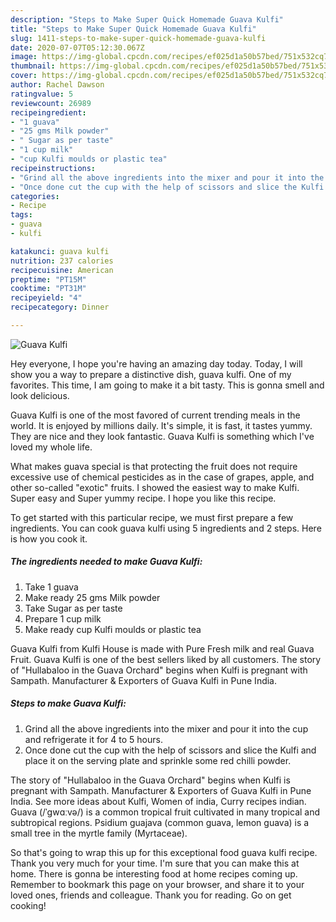 ```yaml
---
description: "Steps to Make Super Quick Homemade Guava Kulfi"
title: "Steps to Make Super Quick Homemade Guava Kulfi"
slug: 1411-steps-to-make-super-quick-homemade-guava-kulfi
date: 2020-07-07T05:12:30.067Z
image: https://img-global.cpcdn.com/recipes/ef025d1a50b57bed/751x532cq70/guava-kulfi-recipe-main-photo.jpg
thumbnail: https://img-global.cpcdn.com/recipes/ef025d1a50b57bed/751x532cq70/guava-kulfi-recipe-main-photo.jpg
cover: https://img-global.cpcdn.com/recipes/ef025d1a50b57bed/751x532cq70/guava-kulfi-recipe-main-photo.jpg
author: Rachel Dawson
ratingvalue: 5
reviewcount: 26989
recipeingredient:
- "1 guava"
- "25 gms Milk powder"
- " Sugar as per taste"
- "1 cup milk"
- "cup Kulfi moulds or plastic tea"
recipeinstructions:
- "Grind all the above ingredients into the mixer and pour it into the cup and refrigerate it for 4 to 5 hours."
- "Once done cut the cup with the help of scissors and slice the Kulfi and place it on the serving plate and sprinkle some red chilli powder."
categories:
- Recipe
tags:
- guava
- kulfi

katakunci: guava kulfi 
nutrition: 237 calories
recipecuisine: American
preptime: "PT15M"
cooktime: "PT31M"
recipeyield: "4"
recipecategory: Dinner

---
```



![Guava Kulfi](https://img-global.cpcdn.com/recipes/ef025d1a50b57bed/751x532cq70/guava-kulfi-recipe-main-photo.jpg)

Hey everyone, I hope you're having an amazing day today. Today, I will show you a way to prepare a distinctive dish, guava kulfi. One of my favorites. This time, I am going to make it a bit tasty. This is gonna smell and look delicious.

Guava Kulfi is one of the most favored of current trending meals in the world. It is enjoyed by millions daily. It's simple, it is fast, it tastes yummy. They are nice and they look fantastic. Guava Kulfi is something which I've loved my whole life.

What makes guava special is that protecting the fruit does not require excessive use of chemical pesticides as in the case of grapes, apple, and other so-called &#34;exotic&#34; fruits. I showed the easiest way to make Kulfi. Super easy and Super yummy recipe. I hope you like this recipe.


To get started with this particular recipe, we must first prepare a few ingredients. You can cook guava kulfi using 5 ingredients and 2 steps. Here is how you cook it.

<!--inarticleads1-->

##### The ingredients needed to make Guava Kulfi:

1. Take 1 guava
1. Make ready 25 gms Milk powder
1. Take  Sugar as per taste
1. Prepare 1 cup milk
1. Make ready cup Kulfi moulds or plastic tea


Guava Kulfi from Kulfi House is made with Pure Fresh milk and real Guava Fruit. Guava Kulfi is one of the best sellers liked by all customers. The story of &#34;Hullabaloo in the Guava Orchard&#34; begins when Kulfi is pregnant with Sampath. Manufacturer &amp; Exporters of Guava Kulfi in Pune India. 

<!--inarticleads2-->

##### Steps to make Guava Kulfi:

1. Grind all the above ingredients into the mixer and pour it into the cup and refrigerate it for 4 to 5 hours.
1. Once done cut the cup with the help of scissors and slice the Kulfi and place it on the serving plate and sprinkle some red chilli powder.


The story of &#34;Hullabaloo in the Guava Orchard&#34; begins when Kulfi is pregnant with Sampath. Manufacturer &amp; Exporters of Guava Kulfi in Pune India. See more ideas about Kulfi, Women of india, Curry recipes indian. Guava (/ˈɡwɑːvə/) is a common tropical fruit cultivated in many tropical and subtropical regions. Psidium guajava (common guava, lemon guava) is a small tree in the myrtle family (Myrtaceae). 

So that's going to wrap this up for this exceptional food guava kulfi recipe. Thank you very much for your time. I'm sure that you can make this at home. There is gonna be interesting food at home recipes coming up. Remember to bookmark this page on your browser, and share it to your loved ones, friends and colleague. Thank you for reading. Go on get cooking!
